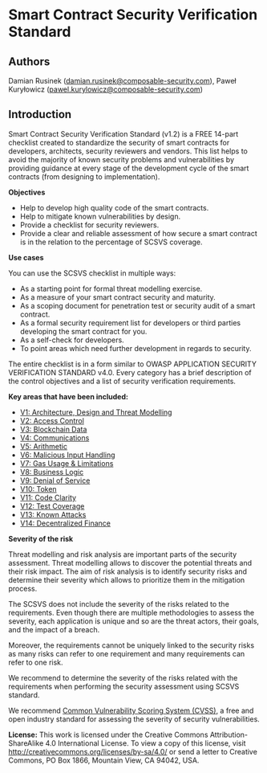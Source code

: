 # Smart Contract Security Verification Standard

## Authors

Damian Rusinek (damian.rusinek@composable-security.com), Paweł Kuryłowicz (pawel.kurylowicz@composable-security.com)

## Introduction

Smart Contract Security Verification Standard (v1.2) is a FREE 14-part checklist created to standardize the security of smart contracts for developers, architects, security reviewers and vendors. This list helps to avoid the majority of known security problems and vulnerabilities by providing guidance at every stage of the development cycle of the smart contracts (from designing to implementation).

**Objectives**
* Help to develop high quality code of the smart contracts.
* Help to mitigate known vulnerabilities by design.
* Provide a checklist for security reviewers.
* Provide a clear and reliable assessment of how secure a smart contract is in the relation to the percentage of SCSVS coverage.

**Use cases**

You can use the SCSVS checklist in multiple ways:
* As a starting point for formal threat modelling exercise.
* As a measure of your smart contract security and maturity.
* As a scoping document for penetration test or security audit of a smart contract.
* As a formal security requirement list for developers or third parties developing the smart contract for you. 
* As a self-check for developers.
* To point areas which need further development in regards to security.

The entire checklist is in a form similar to OWASP APPLICATION SECURITY VERIFICATION STANDARD v4.0.
Every category has a brief description of the control objectives and a list of security verification requirements.

**Key areas that have been included:**
* [V1: Architecture, Design and Threat Modelling](./1.2/0x10-V1-Architecture-Design-Threat-modelling.md)
* [V2: Access Control](./1.2/0x11-V2-Access-Control.md)
* [V3: Blockchain Data](./1.2/0x12-V3-Blockchain-Data.md)
* [V4: Communications](./1.2/0x13-V4-Communications.md)
* [V5: Arithmetic](./1.2/0x14-V5-Arithmetic.md)
* [V6: Malicious Input Handling](./1.2/0x15-V6-Malicious-Input-Handling.md)
* [V7: Gas Usage & Limitations](./1.2/0x16-V7-Gas-Usage-And-Limitations.md)
* [V8: Business Logic](./1.2/0x17-V8-Business-Logic.md)
* [V9: Denial of Service](./1.2/0x18-V9-Denial-Of-Service.md)
* [V10: Token](./1.2/0x19-V10-Token.md)
* [V11: Code Clarity](./1.2/0x20-V11-Code-Clarity.md)
* [V12: Test Coverage](./1.2/0x21-V12-Test-Coverage.md)
* [V13: Known Attacks](./1.2/0x22-V13-Known-Attacks.md)
* [V14: Decentralized Finance](./1.2/0x23-V14-Decentralized-Finance.md)

**Severity of the risk**

Threat modelling and risk analysis are important parts of the security assessment. Threat modelling allows to discover the potential threats and their risk impact. The aim of risk analysis is to identify security risks and determine their severity which allows to prioritize them in the mitigation process.

The SCSVS does not include the severity of the risks related to the requirements. Even though there are multiple methodologies to assess the severity, each application is unique and so are the threat actors, their goals, and the impact of a breach. 

Moreover, the requirements cannot be uniquely linked to the security risks as many risks can refer to one requirement and many requirements can refer to one risk.

We recommend to determine the severity of the risks related with the requirements when performing the security assessment using SCSVS standard. 

We recommend [Common Vulnerability Scoring System (CVSS)](https://nvd.nist.gov/vuln-metrics/cvss/v3-calculator), a free and open industry standard for assessing the severity of security vulnerabilities.

**License:**
This work is licensed under the Creative Commons Attribution-ShareAlike 4.0 International License.  To view a copy of this license, visit http://creativecommons.org/licenses/by-sa/4.0/ or send a letter to Creative Commons, PO Box 1866, Mountain View, CA 94042, USA.
